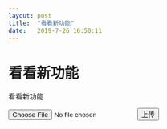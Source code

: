 ```yaml
---
layout: post
title:  "看看新功能"
date:   2019-7-26 16:50:11
---
```

看看新功能
=======
看看新功能

<input type="file" id="file"/>

<input type="button" value="上传" onclick="upload()"/>

<script>
  function uploadFile(){
    tcb.uploadFile({
      cloudPath: "test-admin.jpeg",// 上传至云端的路径
      filePath: document.getElementById('file').files[0],// 网站页面临时文件路径
      onUploadProgress:function (progressEvent) {
          console.log(progressEvent) 
          var percentCompleted = Math.round( (progressEvent.loaded * 100) / progressEvent.total );
      },
      function(err, res) => {
          // 返回文件 ID
          console.log(res.fileID)
      }
    });
  }
</script>
